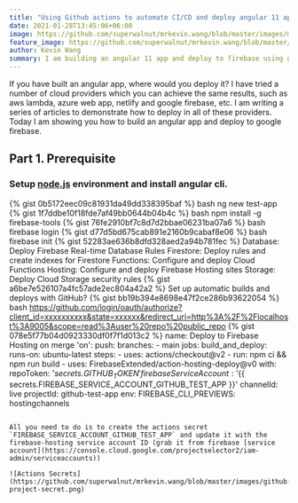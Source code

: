 ```yaml
---
title: "Using Github actions to automate CI/CD and deploy angular 11 apps to firebase"
date: 2021-01-28T13:45:06+06:00
image: https://github.com/superwalnut/mrkevin.wang/blob/master/images/md-gist.png
feature_image: https://github.com/superwalnut/mrkevin.wang/blob/master/images/md-gist-feature.png
author: Kevin Wang
summary: I am building an angular 11 app and deploy to firebase using github actions to automate this process.
---
```


If you have built an angular app, where would you deploy it? I have tried a number of cloud providers which you can achieve the same results, such as aws lambda, azure web app, netlify and google firebase, etc. I am writing a series of articles to demonstrate how to deploy in all of these providers. Today I am showing you how to build an angular app and deploy to google firebase.

## Part 1. Prerequisite

### Setup [node.js](https://nodejs.org/en/download/) environment and install angular cli.

{% gist 0b5172eec09c81931da49dd338395baf %} bash
ng new test-app
{% gist 1f7ddbe10f18fde7af49bb0644b04b4c %} bash
npm install -g firebase-tools
{% gist 76fe2910bf7c8d7d2bbae06231ba07a6 %} bash
firebase login
{% gist d77d5bd675cab891e2160b9cabaf8e06 %} bash
firebase init
{% gist 52283ae636b8dfd328aed2a94b781fec %}
Database: Deploy Firebase Real-time Database Rules
Firestore: Deploy rules and create indexes for Firestore
Functions: Configure and deploy Cloud Functions
Hosting: Configure and deploy Firebase Hosting sites
Storage: Deploy Cloud Storage security rules
{% gist a6be7e526107a4fc57ade2ec804a42a2 %}
 Set up automatic builds and deploys with GitHub?
{% gist bb19b394e8698e47f2ce286b93622054 %} bash
https://github.com/login/oauth/authorize?client_id=xxxxxxxxxx&state=xxxxxx&redirect_uri=http%3A%2F%2Flocalhost%3A9005&scope=read%3Auser%20repo%20public_repo
{% gist 078e5f77b04d0923330df0f7f1d013c2 %}
name: Deploy to Firebase Hosting on merge
'on':
  push:
    branches:
      - main
jobs:
  build_and_deploy:
    runs-on: ubuntu-latest
    steps:
      - uses: actions/checkout@v2
      - run: npm ci && npm run build
      - uses: FirebaseExtended/action-hosting-deploy@v0
        with:
          repoToken: '${{ secrets.GITHUB_TOKEN }}'
          firebaseServiceAccount: '${{ secrets.FIREBASE_SERVICE_ACCOUNT_GITHUB_TEST_APP }}'
          channelId: live
          projectId: github-test-app
        env:
          FIREBASE_CLI_PREVIEWS: hostingchannels
```

All you need to do is to create the actions secret `FIREBASE_SERVICE_ACCOUNT_GITHUB_TEST_APP` and update it with the firebase-hosting service account ID (grab it from firebase [service account](https://console.cloud.google.com/projectselector2/iam-admin/serviceaccounts))

![Actions Secrets](https://github.com/superwalnut/mrkevin.wang/blob/master/images/github-project-secret.png)

